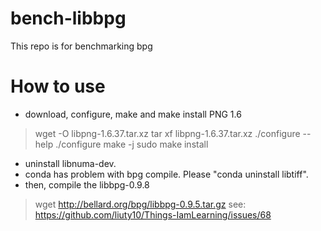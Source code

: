 # bench-libbpg

This repo is for benchmarking bpg

# How to use
- download, configure, make and make install PNG 1.6
> wget -O libpng-1.6.37.tar.xz
> tar xf libpng-1.6.37.tar.xz
> ./configure --help
> ./configure
> make -j
> sudo make install
- uninstall libnuma-dev.
- conda has problem with bpg compile. Please "conda uninstall libtiff".
- then, compile the libbpg-0.9.8
> wget http://bellard.org/bpg/libbpg-0.9.5.tar.gz
> see: https://github.com/liuty10/Things-IamLearning/issues/68
